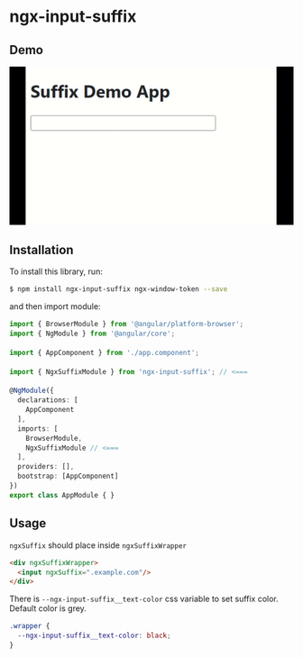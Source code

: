 # ngx-input-suffix

## Demo

![ngx-input-suffix demo](https://raw.githubusercontent.com/bree7e/ngx-input-suffix/master/assets/ngx-input-suffix-demo.gif)

## Installation

To install this library, run:

```bash
$ npm install ngx-input-suffix ngx-window-token --save
```

and then import module:

```typescript
import { BrowserModule } from '@angular/platform-browser';
import { NgModule } from '@angular/core';

import { AppComponent } from './app.component';

import { NgxSuffixModule } from 'ngx-input-suffix'; // <=== 

@NgModule({
  declarations: [
    AppComponent
  ],
  imports: [
    BrowserModule,
    NgxSuffixModule // <===
  ],
  providers: [],
  bootstrap: [AppComponent]
})
export class AppModule { }
```

## Usage
`ngxSuffix` should place inside `ngxSuffixWrapper`
```html
<div ngxSuffixWrapper>
  <input ngxSuffix=".example.com"/>
</div>
```

There is `--ngx-input-suffix__text-color` css variable to set suffix color. Default color is grey.
```css
.wrapper {
  --ngx-input-suffix__text-color: black;
}
```